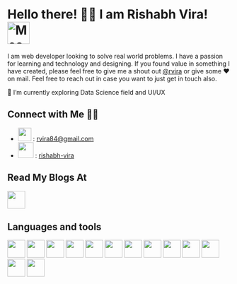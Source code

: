 # Hello there! 👋🏻 I am Rishabh Vira! <img src="https://i.imgur.com/veZrcC7.gif" alt="Meaow" width="50" />

I am web developer looking to solve real world problems. I have a passion for learning and technology and designing. If you found value in something I have created, please feel free to give me a shout out [@rvira](https://github.com/rvira) or give some ♥ on mail. 
Feel free to reach out in case you want to just get in touch also.

🌱 I’m currently exploring Data Science field and UI/UX



## Connect with Me 🤝🏻
- <img src ="https://img.icons8.com/color/2x/gmail-new.png" width ="30" /> : rvira84@gmail.com 
- <img src ="https://img.icons8.com/color/344/linkedin.png" width ="35" /> : [rishabh-vira](https://www.linkedin.com/in/rishabh-vira/)


## Read My Blogs At
<a href="
https://www.blogger.com/profile/13213770736853331996"><img src ="https://img.icons8.com/color/344/blogger.png" width ="40">
</a>


## Languages and tools
<img src ="https://img.icons8.com/color/344/bootstrap.png" width ="40"> <img src ="https://img.icons8.com/color/2x/javascript.png" width ="40"> <img src ="https://img.icons8.com/color/344/java-coffee-cup-logo--v1.png" width ="40"> 
<img src ="https://img.icons8.com/color/344/c-programming.png" width ="40"> <img src ="https://img.icons8.com/color/344/c-plus-plus-logo.png" width ="40"> <img src ="https://img.icons8.com/color/344/python--v1.png" width ="40"> 
<img src ="https://img.icons8.com/color/344/html-5--v1.png" width ="40"> <img src ="https://img.icons8.com/color/344/css3.png" width ="40"> <img src ="https://img.icons8.com/color/344/wordpress.png" width ="40">
<img src ="https://img.icons8.com/color/344/git.png" width ="40"> <img src ="https://img.icons8.com/color/344/mysql-logo.png" width ="40"> <img src ="https://img.icons8.com/color/344/django.png" width ="40">
<img src ="https://img.icons8.com/color/344/figma--v1.png" width ="40">

